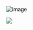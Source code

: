 
![image](https://github.com/ysahih/ysahih/assets/117702693/d3ca7dae-650e-4fff-ad77-a67d8f020383)

<img src="https://github-readme-stats.vercel.app/api?username=ysahih&count_private=true&show_icons=true&theme=vue-dark"/>
